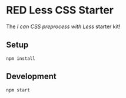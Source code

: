 # RED Less CSS Starter

The *I can CSS preprocess with Less* starter kit!

## Setup

```
npm install
```


## Development

```
npm start
```
